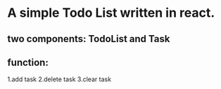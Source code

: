 # A simple Todo List written in react.

## two components: TodoList and Task

## function: 
1.add task 
2.delete task
3.clear task
